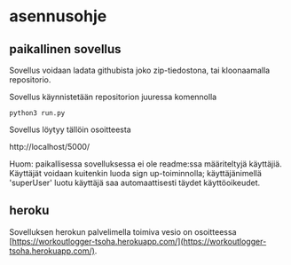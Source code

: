 # asennusohje

## paikallinen sovellus

Sovellus voidaan ladata githubista joko zip-tiedostona, tai kloonaamalla repositorio. 

Sovellus käynnistetään repositorion juuressa komennolla
```
python3 run.py
```
Sovellus löytyy tällöin osoitteesta

http://localhost/5000/

Huom: paikallisessa sovelluksessa ei ole readme:ssa määriteltyjä käyttäjiä. Käyttäjät voidaan kuitenkin luoda sign up-toiminnolla; käyttäjänimellä 'superUser' luotu käyttäjä saa automaattisesti täydet käyttöoikeudet.

## heroku

Sovelluksen herokun palvelimella toimiva vesio on osoitteessa [https://workoutlogger-tsoha.herokuapp.com/](https://workoutlogger-tsoha.herokuapp.com/).
